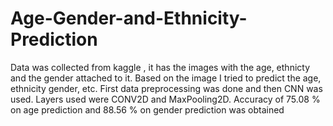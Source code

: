 # Age-Gender-and-Ethnicity-Prediction
Data was collected from kaggle , it has the images with the age, ethnicty and the gender attached to it. Based on the image I tried to predict the age, ethnicity gender, etc. First data preprocessing was done and then CNN was used. Layers used were CONV2D and MaxPooling2D. Accuracy of 75.08 % on age prediction and 88.56 % on gender prediction was obtained

